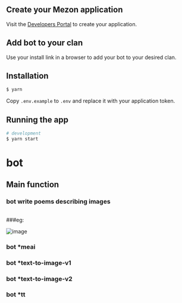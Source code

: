 ## Create your Mezon application

Visit the [Developers Portal](https://dev-developers.nccsoft.vn/) to create your application.

## Add bot to your clan

Use your install link in a browser to add your bot to your desired clan.

## Installation

```bash
$ yarn
```

Copy `.env.example` to `.env` and replace it with your application token.

## Running the app

```bash
# development
$ yarn start
```
# bot
## Main function

### bot write poems describing images
```
```
###eg: 

![image](https://github.com/user-attachments/assets/e07b8e36-3888-4862-92ac-24d14f10d775)

### bot *meai
### bot *text-to-image-v1
### bot *text-to-image-v2
### bot *tt
